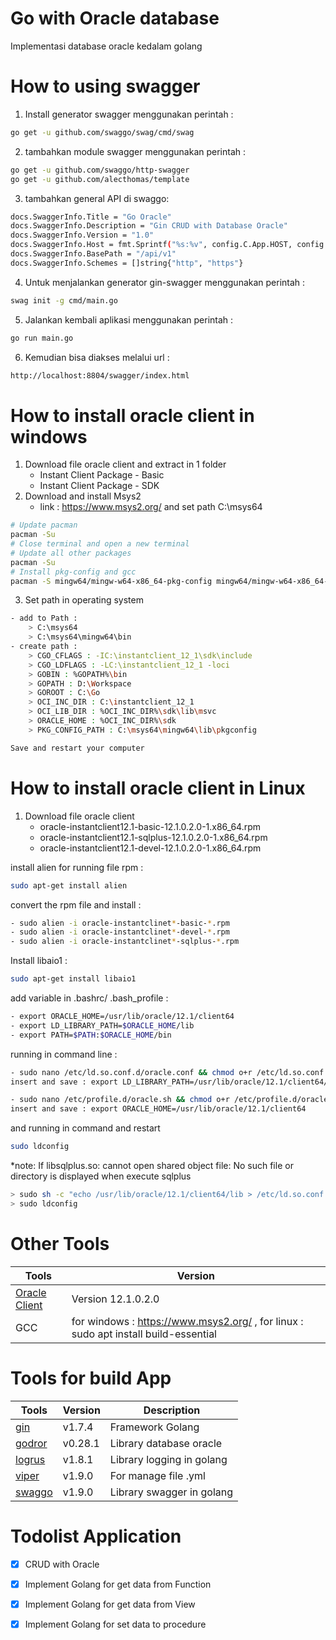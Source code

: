 # Go with Oracle database
Implementasi database oracle kedalam golang

# How to using swagger
1. Install generator swagger menggunakan perintah :
```sh
go get -u github.com/swaggo/swag/cmd/swag
```
2. tambahkan module swagger menggunakan perintah :
```sh
go get -u github.com/swaggo/http-swagger
go get -u github.com/alecthomas/template
```

3. tambahkan general API di swaggo:
```sh
docs.SwaggerInfo.Title = "Go Oracle"
docs.SwaggerInfo.Description = "Gin CRUD with Database Oracle"
docs.SwaggerInfo.Version = "1.0"
docs.SwaggerInfo.Host = fmt.Sprintf("%s:%v", config.C.App.HOST, config.C.App.PORT)
docs.SwaggerInfo.BasePath = "/api/v1"
docs.SwaggerInfo.Schemes = []string{"http", "https"}
```

4. Untuk menjalankan generator gin-swagger menggunakan perintah :
```sh
swag init -g cmd/main.go
```

5. Jalankan kembali aplikasi menggunakan perintah :
```sh
go run main.go
```

6. Kemudian bisa diakses melalui url :
```sh
http://localhost:8804/swagger/index.html
```

# How to install oracle client in windows
1. Download file oracle client and extract in 1 folder
   - Instant Client Package - Basic
   - Instant Client Package - SDK
2. Download and install Msys2
    - link : https://www.msys2.org/ and set path C:\msys64
```sh
# Update pacman
pacman -Su
# Close terminal and open a new terminal
# Update all other packages
pacman -Su
# Install pkg-config and gcc
pacman -S mingw64/mingw-w64-x86_64-pkg-config mingw64/mingw-w64-x86_64-gcc
```
3. Set path in operating system
```sh
- add to Path :
    > C:\msys64
    > C:\msys64\mingw64\bin
- create path :
    > CGO_CFLAGS : -IC:\instantclient_12_1\sdk\include
    > CGO_LDFLAGS : -LC:\instantclient_12_1 -loci
    > GOBIN : %GOPATH%\bin
    > GOPATH : D:\Workspace
    > GOROOT : C:\Go
    > OCI_INC_DIR : C:\instantclient_12_1
    > OCI_LIB_DIR : %OCI_INC_DIR%\sdk\lib\msvc
    > ORACLE_HOME : %OCI_INC_DIR%\sdk
    > PKG_CONFIG_PATH : C:\msys64\mingw64\lib\pkgconfig

Save and restart your computer
```

# How to install oracle client in Linux
1. Download file oracle client
    - oracle-instantclient12.1-basic-12.1.0.2.0-1.x86_64.rpm 
    - oracle-instantclient12.1-sqlplus-12.1.0.2.0-1.x86_64.rpm
    - oracle-instantclient12.1-devel-12.1.0.2.0-1.x86_64.rpm

install alien for running file rpm :
```sh
sudo apt-get install alien
```
convert the rpm file and install :
```sh
- sudo alien -i oracle-instantclinet*-basic-*.rpm
- sudo alien -i oracle-instantclinet*-devel-*.rpm
- sudo alien -i oracle-instantclinet*-sqlplus-*.rpm
```
Install libaio1 :
```sh
sudo apt-get install libaio1
```

add variable in .bashrc/ .bash_profile :
```sh
- export ORACLE_HOME=/usr/lib/oracle/12.1/client64
- export LD_LIBRARY_PATH=$ORACLE_HOME/lib
- export PATH=$PATH:$ORACLE_HOME/bin 
```

running in command line :
```sh
- sudo nano /etc/ld.so.conf.d/oracle.conf && chmod o+r /etc/ld.so.conf.d/oracle.conf
insert and save : export LD_LIBRARY_PATH=/usr/lib/oracle/12.1/client64/lib/${LD_LIBRARY_PATH:+:$LD_LIBRARY_PATH}

- sudo nano /etc/profile.d/oracle.sh && chmod o+r /etc/profile.d/oracle.sh
insert and save : export ORACLE_HOME=/usr/lib/oracle/12.1/client64
```

and running in command and restart
```sh
sudo ldconfig
```

*note: If libsqlplus.so: cannot open shared object file: No such file or directory is displayed when execute sqlplus
```sh
> sudo sh -c "echo /usr/lib/oracle/12.1/client64/lib > /etc/ld.so.conf.d/oracle.conf"
> sudo ldconfig
```

# Other Tools
| Tools | Version |
| ----- | ----- |
| [Oracle Client](https://www.oracle.com/database/technologies/instant-client/downloads.html) | Version 12.1.0.2.0  |
| GCC | for windows : https://www.msys2.org/ , for linux : sudo apt install build-essential |

# Tools for build App
| Tools | Version | Description |
| ----- | ----- | ----- |
| [gin](https://github.com/gin-gonic/gin) | v1.7.4 | Framework Golang |
| [godror](https://github.com/godror/godror) | v0.28.1 | Library database oracle |
| [logrus](https://github.com/sirupsen/logrus) | v1.8.1 | Library logging in golang |
| [viper](https://github.com/spf13/viper) | v1.9.0 | For manage file .yml |
| [swaggo](https://github.com/swaggo/swag) | v1.9.0 | Library swagger in golang |

# Todolist Application
- [x] CRUD with Oracle
- [x] Implement Golang for get data from Function
- [x] Implement Golang for get data from View
- [x] Implement Golang for set data to procedure

